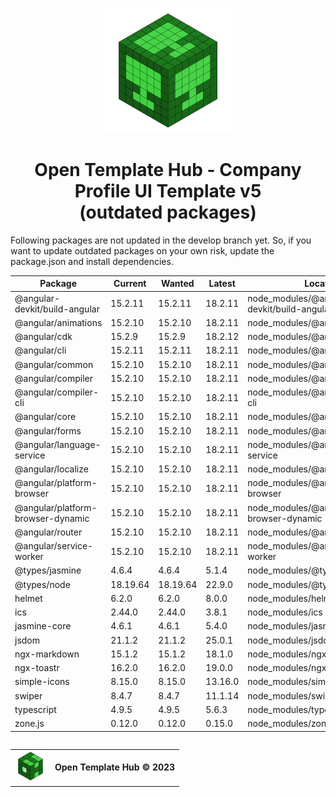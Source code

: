 <p align="center">
  <a href="https://opentemplatehub.com">
    <img src="https://raw.githubusercontent.com/open-template-hub/open-template-hub.github.io/master/assets/logo/ui/web-ui-logo.png" alt="Logo" width=200>
  </a>
</p>


<h1 align="center">
Open Template Hub - Company Profile UI Template v5
  <br/>
(outdated packages)
</h1>

Following packages are not updated in the develop branch yet. So, if you want to update outdated packages on your own risk, update the package.json and install dependencies.

| Package | Current | Wanted | Latest | Location |
| --- | --- | --- | --- | --- |
| @angular-devkit/build-angular | 15.2.11 | 15.2.11 | 18.2.11 | node_modules/@angular-devkit/build-angular |
| @angular/animations | 15.2.10 | 15.2.10 | 18.2.11 | node_modules/@angular/animations |
| @angular/cdk | 15.2.9 | 15.2.9 | 18.2.12 | node_modules/@angular/cdk |
| @angular/cli | 15.2.11 | 15.2.11 | 18.2.11 | node_modules/@angular/cli |
| @angular/common | 15.2.10 | 15.2.10 | 18.2.11 | node_modules/@angular/common |
| @angular/compiler | 15.2.10 | 15.2.10 | 18.2.11 | node_modules/@angular/compiler |
| @angular/compiler-cli | 15.2.10 | 15.2.10 | 18.2.11 | node_modules/@angular/compiler-cli |
| @angular/core | 15.2.10 | 15.2.10 | 18.2.11 | node_modules/@angular/core |
| @angular/forms | 15.2.10 | 15.2.10 | 18.2.11 | node_modules/@angular/forms |
| @angular/language-service | 15.2.10 | 15.2.10 | 18.2.11 | node_modules/@angular/language-service |
| @angular/localize | 15.2.10 | 15.2.10 | 18.2.11 | node_modules/@angular/localize |
| @angular/platform-browser | 15.2.10 | 15.2.10 | 18.2.11 | node_modules/@angular/platform-browser |
| @angular/platform-browser-dynamic | 15.2.10 | 15.2.10 | 18.2.11 | node_modules/@angular/platform-browser-dynamic |
| @angular/router | 15.2.10 | 15.2.10 | 18.2.11 | node_modules/@angular/router |
| @angular/service-worker | 15.2.10 | 15.2.10 | 18.2.11 | node_modules/@angular/service-worker |
| @types/jasmine | 4.6.4 | 4.6.4 | 5.1.4 | node_modules/@types/jasmine |
| @types/node | 18.19.64 | 18.19.64 | 22.9.0 | node_modules/@types/node |
| helmet | 6.2.0 | 6.2.0 | 8.0.0 | node_modules/helmet |
| ics | 2.44.0 | 2.44.0 | 3.8.1 | node_modules/ics |
| jasmine-core | 4.6.1 | 4.6.1 | 5.4.0 | node_modules/jasmine-core |
| jsdom | 21.1.2 | 21.1.2 | 25.0.1 | node_modules/jsdom |
| ngx-markdown | 15.1.2 | 15.1.2 | 18.1.0 | node_modules/ngx-markdown |
| ngx-toastr | 16.2.0 | 16.2.0 | 19.0.0 | node_modules/ngx-toastr |
| simple-icons | 8.15.0 | 8.15.0 | 13.16.0 | node_modules/simple-icons |
| swiper | 8.4.7 | 8.4.7 | 11.1.14 | node_modules/swiper |
| typescript | 4.9.5 | 4.9.5 | 5.6.3 | node_modules/typescript |
| zone.js | 0.12.0 | 0.12.0 | 0.15.0 | node_modules/zone.js |

<table align="right"><tr><td><a href="https://opentemplatehub.com"><img src="https://raw.githubusercontent.com/open-template-hub/open-template-hub.github.io/master/assets/logo/brand-logo.png" width="50px" alt="oth"/></a></td><td><b>Open Template Hub © 2023</b></td></tr></table>

